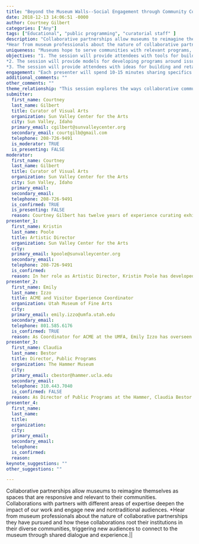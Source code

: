 ```yaml
---
title: "Beyond the Museum Walls--Social Engagement through Community Collaboration"
date: 2018-12-13 14:06:51 -0000
author: Courtney Gilbert
categories: ["Any"]
tags: ["Educational", "public programming", "curatorial staff" ]
description: "Collaborative partnerships allow museums to reimagine themselves as spaces that are responsive and relevant to their communities. Collaborations with partners with different areas of expertise deepen the impact of our work and engage new and nontraditional audiences.
*Hear from museum professionals about the nature of collaborative partnerships they have pursued and how these collaborations root their institutions in their diverse communities, triggering new audiences to connect to the museum through shared dialogue and experience."
uniqueness: "Museums hope to serve communities with relevant programs, deepening experiences and growing audience. This session examines collaborations with partner organizations that achieve those goals. "
objectives: "1. The session will provide attendees with tools for building collaborative partnerships within their communities.
*2. The session will provide models for developing programs around issues of relevance to their communities, including social, political and environmental topics.
*3. The session will provide attendees with ideas for building and retaining non-traditional museum audiences."
engagement: "Each presenter will spend 10-15 minutes sharing specifics regarding the challenges, benefits and impacts of community collaborations and programming with partners at their institutions. Participants will then break into smaller groups for a 10-15 minute workshop on how the institutions in their group could develop collaborative programs addressing a sample topic or theme within their community. Groups will present the ideas they developed; remaining time will be devoted to Q&A. "
additional_comments: ""
other_comments: ""
theme_relationship: "This session explores the ways collaborative community partnerships can enhance community engagement for cultural institutions. Collaborative programs offer museums opportunities for greater relevance and relatability within their communities. Collaborating not only engages museum staff with other ideas and professional practices, but also engages a wider section of our community by providing a space for dialogue on contemporary social, political and environmental issues and ideas of importance. "
submitter:
  first_name: Courtney
  last_name: Gilbert
  title: Curator of Visual Arts
  organization: Sun Valley Center for the Arts
  city: Sun Valley, Idaho
  primary_email: cgilbert@sunvalleycenter.org
  secondary_email: courtgilb@gmail.com
  telephone: 208-726-9491
  is_moderator: TRUE
  is_presenting: FALSE
moderator:
  first_name: Courtney
  last_name: Gilbert
  title: Curator of Visual Arts
  organization: Sun Valley Center for the Arts
  city: Sun Valley, Idaho
  primary_email:
  secondary_email:
  telephone: 208-726-9491
  is_confirmed: TRUE
  is_presenting: FALSE
  reason: Courtney Gilbert has twelve years of experience curating exhibitions that link to other Sun Valley Center for the Arts programs in joint consideration of an idea or topic with contemporary relevance. During this time, she has worked to develop collaborative programs with numerous organizations in the Wood River Valley and beyond. She is interested in the power of collaboration to expand organizations? reach and the success of their mission within their communities.
presenter_1:
  first_name: Kristin
  last_name: Poole
  title: Artistic Director
  organization: Sun Valley Center for the Arts
  city:
  primary_email: kpoole@sunvalleycenter.org
  secondary_email:
  telephone: 208-726-9491
  is_confirmed:
  reason: In her role as Artistic Director, Kristin Poole has developed a new model of programming at the Sun Valley Center ? BIG IDEA projects ? which engage all the organization?s artistic disciplines in exploration of a topic or theme with relevance to our time and place. She has overseen numerous large-scale projects that have incorporated increasing numbers of collaborative partnerships with other Idaho organizations, ranging from beekeeping cooperatives to local churches and synagogues, the US Forest Service and National Park Service. She views collaborative programs as opportunities to engage the entire community in conversation around important topics.Is this presenter confirmed?__X_ Yes                           ___ No
presenter_2:
  first_name: Emily
  last_name: Izzo
  title: ACME and Visitor Experience Coordinator
  organization: Utah Museum of Fine Arts
  city:
  primary_email: emily.izzo@umfa.utah.edu
  secondary_email:
  telephone: 801.585.6176
  is_confirmed: TRUE
  reason: As Coordinator for ACME at the UMFA, Emily Izzo has overseen ACME Sessions, public meet-ups at public libraries across Salt Lake City that focus on community engagement through discussion of relevant topics and issues within society. The UMFA recently completed an assessment of this collaborative public program. With a focus on the results of that assessment, Izzo will present ACME as an innovative model for collaborative programming with organizations outside the museum.
presenter_3:
  first_name: Claudia
  last_name: Bestor
  title: Director, Public Programs
  organization: The Hammer Museum
  city:
  primary_email: cbestor@hammer.ucla.edu
  secondary_email:
  telephone: 310.443.7040
  is_confirmed: FALSE
  reason: As Director of Public Programs at the Hammer, Claudia Bestor oversees a diverse range or collaborative events with public partners across Los Angeles. She has been invited to talk about the role of partnerships with non-arts organizations in enriching the Hammer?s programming and expanding its reach to audiences across Los Angeles.
presenter_4:
  first_name:
  last_name:
  title:
  organization:
  city:
  primary_email:
  secondary_email:
  telephone:
  is_confirmed:
  reason:
keynote_suggestions: ""
other_suggestions: ""

---
```

Collaborative partnerships allow museums to reimagine themselves as spaces that are responsive and relevant to their communities. Collaborations with partners with different areas of expertise deepen the impact of our work and engage new and nontraditional audiences.
*Hear from museum professionals about the nature of collaborative partnerships they have pursued and how these collaborations root their institutions in their diverse communities, triggering new audiences to connect to the museum through shared dialogue and experience.||
